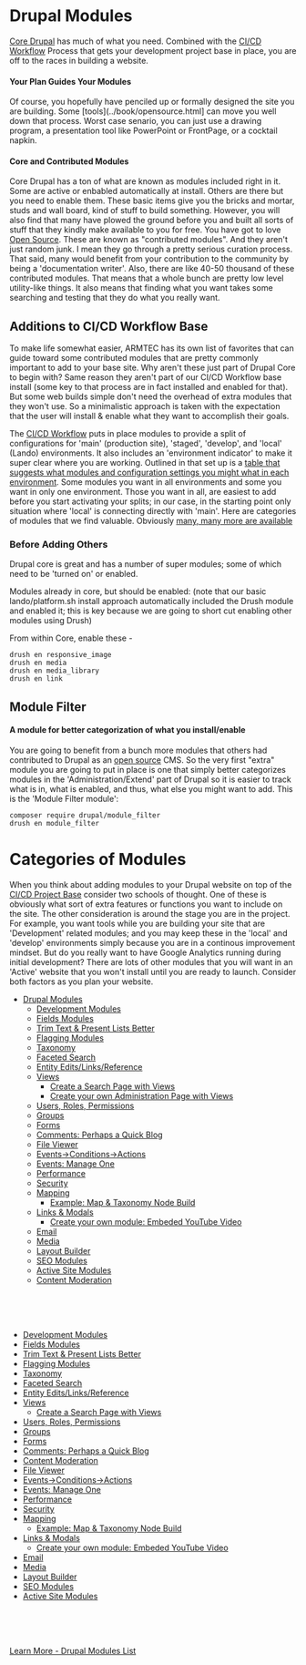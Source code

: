 
# Drupal Modules

[Core Drupal](https://www.drupal.org/project/drupal) has much of what you need.  Combined with the [CI/CD Workflow](../book/drupalcicd) Process that gets your development project base in place, you are off to the races in building a website.

#### Your Plan Guides Your Modules
Of course, you hopefully have penciled up or formally designed the site you are building. Some [tools](../book/opensource.html] can move you well down that process.  Worst case senario, you can just use a drawing program, a presentation tool like PowerPoint or FrontPage, or a cocktail napkin.

#### Core and Contributed Modules
Core Drupal has a ton of what are known as modules included right in it.  Some are active or enbabled automatically at install.  Others are there but you need to enable them.  These basic items give you the bricks and mortar, studs and wall board, kind of stuff to build something.  However, you will also find that many have plowed the ground before you and built all sorts of stuff that they kindly make available to you for free.  You have got to love [Open Source](book/opensource.md).  These are known as "contributed modules".  And they aren't just random junk.  I mean they go through a pretty serious curation process.  That said, many would benefit from your contribution to the community by being a 'documentation writer'.  Also, there are like 40-50 thousand of these contributed modules.  That means that a whole bunch are pretty low level utility-like things.   It also means that finding what you want takes some searching and testing that they do what you really want.

## Additions to CI/CD Workflow Base
To make life somewhat easier, ARMTEC has its own list of favorites that can guide toward some contributed modules that are pretty commonly important to add to your base site.  Why aren't these just part of Drupal Core to begin with?  Same reason they aren't part of our CI/CD Workflow base install (some key to that process are in fact installed and enabled for that).  But some web builds simple don't need the overhead of extra modules that they won't use.  So a minimalistic approach is taken with the expectation that the user will install & enable what they want to accomplish their goals.

The [CI/CD Workflow](../book/drupalcicd) puts in place modules to provide a split of configurations for 'main' (production site), 'staged', 'develop', and 'local' (Lando) environments.  It also includes an 'environment indicator' to make it super clear where you are working.  Outlined in that set up is a [table that suggests what modules and configuration settings you might what in each environment](../cicd/configsplit3.html).  Some modules you want in all environments and some you want in only one environment.  Those you want in all, are easiest to add before you start activating your splits; in our case, in the starting point only situation where 'local' is connecting directly with 'main'.  Here are categories of modules that we find valuable.  Obviously [many, many more are available](https://www.drupal.org/project/project_module)

### Before Adding Others
Drupal core is great and has a number of super modules; some of which need to be 'turned on' or enabled.

Modules already in core, but should be enabled: (note that our basic lando/platform.sh install approach automatically included the Drush module and enabled it; this is key because we are going to short cut enabling other modules using Drush)

From within Core, enable these -

`drush en responsive_image`<br>
`drush en media`<br>
`drush en media_library`<br>
`drush en link`

## Module Filter
#### A module for better categorization of what you install/enable

You are going to benefit from a bunch more modules that others had contributed to Drupal as an [open source](../book/opensource.md) CMS.  So the very first "extra" module you are going to put in place is one that simply better categorizes modules in the 'Administration/Extend' part of Drupal so it is easier to track what is in, what is enabled, and thus, what else you might want to add.  This is the 'Module Filter module': 

`composer require drupal/module_filter`<br>
`drush en module_filter`

# Categories of Modules

When you think about adding modules to your Drupal website on top of the [CI/CD Project Base](../book/drupalcicd.md) consider two schools of thought.  One of these is obviously what sort of extra features or functions you want to include on the site.  The other consideration is around the stage you are in the project. For example, you want tools while you are building your site that are 'Development' related modules; and you may keep these in the 'local' and 'develop' environments simply because you are in a continous improvement mindset.  But do you really want to have Google Analytics running during initial development?  There are lots of other modules that you will want in an 'Active' website that you won't install until you are ready to launch.  Consider both factors as you plan your website.

- [Drupal Modules](/modules/modulesoverview.md)
  - [Development Modules](/modules/development.md)
  - [Fields Modules](/modules/fields.md)
  - [Trim Text & Present Lists Better](/modules/smarttexttrim.md)
  - [Flagging Modules](/modules/flagging.md)
  - [Taxonomy](/modules/taxonomy.md)
  - [Faceted Search](/modules/facetedsearch.md)
  - [Entity Edits/Links/Reference](/modules/entityref.md)
  - [Views](/modules/views.md)
    - [Create a Search Page with Views](https://www.webwash.net/search-page-using-views-in-drupal/)
    - [Create your own Administration Page with Views](https://www.webwash.net/create-admin-page-using-views-in-drupal/)
  - [Users, Roles, Permissions](/modules/roles.md)
  - [Groups](/modules/groups.md) 
  - [Forms](/modules/forms.md)
  - [Comments: Perhaps a Quick Blog](https://www.webwash.net/how-to-manage-comments-in-drupal/) 
  - [File Viewer](/modules/filedisplay.md)
  - [Events->Conditions->Actions](/modules/ECA.md)
  - [Events: Manage One](/modules/events.md)  
  - [Performance](/modules/performance.md)
  - [Security](/modules/security.md)
  - [Mapping](/modules/mapping.md)
    - [Example: Map & Taxonomy Node Build](/modules/mapinnodes.md)
  - [Links & Modals](/modules/linksmodals.md)
    - [Create your own module: Embeded YouTube Video](https://www.webwash.net/how-to-create-a-custom-field-formatter-in-drupal-8/) 
  - [Email](/modules/email.md)
  - [Media](/modules/media.md)
  - [Layout Builder](/modules/layoutbuilder.md)
  - [SEO Modules](/modules/SEO.md)
  - [Active Site Modules](/modules/activesite.md)
  - [Content Moderation](/modules/contentmoderate.md)



<br>
<br>
<br>

  - [Development Modules](/modules/development.md)
  - [Fields Modules](/modules/fields.md)
  - [Trim Text & Present Lists Better](/modules/smarttexttrim.md)
  - [Flagging Modules](/modules/flagging.md)
  - [Taxonomy](/modules/taxonomy.md)
  - [Faceted Search](/modules/facetedsearch.md)
  - [Entity Edits/Links/Reference](/modules/entityref.md)
  - [Views](/modules/views.md)
    - [Create a Search Page with Views](https://www.webwash.net/search-page-using-views-in-drupal/)
  - [Users, Roles, Permissions](/modules/roles.md)
  - [Groups](/modules/groups.md) 
  - [Forms](/modules/forms.md)
  - [Comments: Perhaps a Quick Blog](https://www.webwash.net/how-to-manage-comments-in-drupal/)
  - [Content Moderation](/modules/contentmoderate.md)
  - [File Viewer](/modules/filedisplay.md)
  - [Events->Conditions->Actions](/modules/ECA.md)
  - [Events: Manage One](/modules/events.md)  
  - [Performance](/modules/performance.md)
  - [Security](/modules/security.md)
  - [Mapping](/modules/mapping.md)
    - [Example: Map & Taxonomy Node Build](/modules/mapinnodes.md)
  - [Links & Modals](/modules/linksmodals.md)
    - [Create your own module: Embeded YouTube Video](https://www.webwash.net/how-to-create-a-custom-field-formatter-in-drupal-8/) 
  - [Email](/modules/email.md)
  - [Media](/modules/media.md)
  - [Layout Builder](/modules/layoutbuilder.md)
  - [SEO Modules](/modules/SEO.md)
  - [Active Site Modules](/modules/activesite.md)



<br>
<br>
<br>

[Learn More - Drupal Modules List](../chapters.md#drupal-modules)



